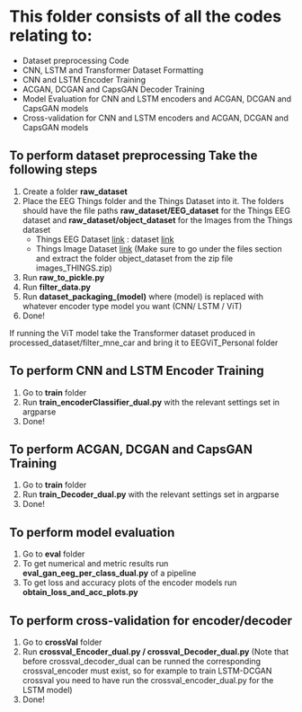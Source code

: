# **This folder consists of all the codes relating to:**
  - Dataset preprocessing Code
  - CNN, LSTM and Transformer Dataset Formatting
  - CNN and LSTM Encoder Training
  - ACGAN, DCGAN and CapsGAN Decoder Training
  - Model Evaluation for CNN and LSTM encoders and ACGAN, DCGAN and CapsGAN models
  - Cross-validation for CNN and LSTM encoders and ACGAN, DCGAN and CapsGAN models

## **To perform dataset preprocessing Take the following steps**
  1. Create a folder **raw_dataset**
  2. Place the EEG Things folder and the Things Dataset into it. The folders should have the file paths **raw_dataset/EEG_dataset** for the Things EEG dataset and **raw_dataset/object_dataset** for the Images from the Things         dataset
     - Things EEG Dataset [link](https://osf.io/hd6zk/) : dataset [link](https://openneuro.org/datasets/ds003825/versions/1.2.0) 
     - Things Image Dataset [link](https://osf.io/jum2f/) (Make sure to go under the files section and extract the folder object_dataset from the zip file images_THINGS.zip)
  3. Run **raw_to_pickle.py**
  4. Run **filter_data.py**
  5. Run **dataset_packaging_(model)** where (model) is replaced with whatever encoder type model you want (CNN/ LSTM / ViT)
  6. Done!

 If running the ViT model take the Transformer dataset produced in processed_dataset/filter_mne_car and bring it to EEGViT_Personal folder
  
## **To perform CNN and LSTM Encoder Training**
  1. Go to **train** folder
  2. Run **train_encoderClassifier_dual.py** with the relevant settings set in argparse
  3. Done!

## **To perform ACGAN, DCGAN and CapsGAN Training**
  1. Go to **train** folder
  2. Run **train_Decoder_dual.py** with the relevant settings set in argparse
  3. Done!

## **To perform model evaluation**
  1. Go to **eval** folder
  2. To get numerical and metric results run **eval_gan_eeg_per_class_dual.py** of a pipeline
  3. To get loss and accuracy plots of the encoder models run **obtain_loss_and_acc_plots.py**

## **To perform cross-validation for encoder/decoder**
  1. Go to **crossVal** folder
  2. Run **crossval_Encoder_dual.py / crossval_Decoder_dual.py** (Note that before crossval_decoder_dual can be runned the corresponding crossval_encoder must exist, so for example to train LSTM-DCGAN crossval you need to have run the crossval_encoder_dual.py for the LSTM model)
  3. Done!
